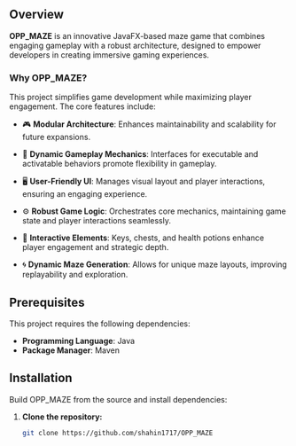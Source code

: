 ## Overview

**OPP_MAZE** is an innovative JavaFX-based maze game that combines engaging gameplay with a robust architecture, designed to empower developers in creating immersive gaming experiences.

### Why OPP_MAZE?

This project simplifies game development while maximizing player engagement. The core features include:

- 🎮 **Modular Architecture**: Enhances maintainability and scalability for future expansions.

- 🔑 **Dynamic Gameplay Mechanics**: Interfaces for executable and activatable behaviors promote flexibility in gameplay.

- 🖥️ **User-Friendly UI**: Manages visual layout and player interactions, ensuring an engaging experience.

- ⚙️ **Robust Game Logic**: Orchestrates core mechanics, maintaining game state and player interactions seamlessly.

- 🎁 **Interactive Elements**: Keys, chests, and health potions enhance player engagement and strategic depth.

- 🌀 **Dynamic Maze Generation**: Allows for unique maze layouts, improving replayability and exploration.
## Prerequisites

This project requires the following dependencies:

- **Programming Language**: Java  
- **Package Manager**: Maven

## Installation

Build OPP_MAZE from the source and install dependencies:

1. **Clone the repository:**

   ```bash
   git clone https://github.com/shahin1717/OPP_MAZE
